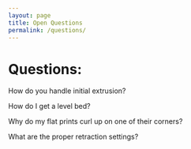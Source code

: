 ```yaml
---
layout: page
title: Open Questions
permalink: /questions/
---
```


# Questions:

How do you handle initial extrusion?

How do I get a level bed?

Why do my flat prints curl up on one of their corners?

What are the proper retraction settings?
